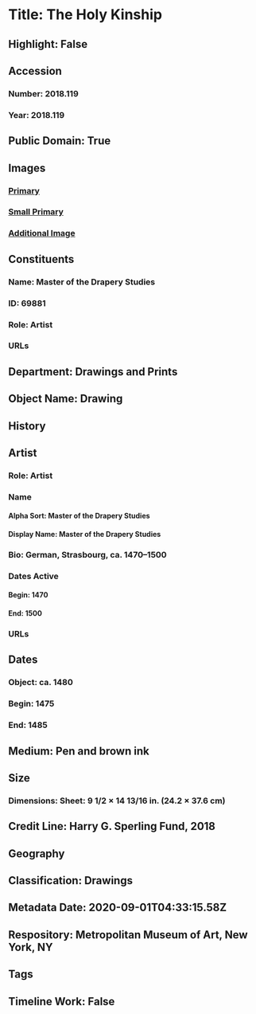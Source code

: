 # Title: The Holy Kinship
## Highlight: False
## Accession
### Number: 2018.119
### Year: 2018.119
## Public Domain: True
## Images
### [Primary](https://images.metmuseum.org/CRDImages/dp/original/DP880168.jpg)
### [Small Primary](https://images.metmuseum.org/CRDImages/dp/web-large/DP880168.jpg)
### [Additional Image](https://images.metmuseum.org/CRDImages/dp/original/DP880169.jpg)
## Constituents
### Name: Master of the Drapery Studies
### ID: 69881
### Role: Artist
### URLs
## Department: Drawings and Prints
## Object Name: Drawing
## History
## Artist
### Role: Artist
### Name
#### Alpha Sort: Master of the Drapery Studies
#### Display Name: Master of the Drapery Studies
### Bio: German, Strasbourg, ca. 1470–1500
### Dates Active
#### Begin: 1470
#### End: 1500
### URLs
## Dates
### Object: ca. 1480
### Begin: 1475
### End: 1485
## Medium: Pen and brown ink
## Size
### Dimensions: Sheet: 9 1/2 × 14 13/16 in. (24.2 × 37.6 cm)
## Credit Line: Harry G. Sperling Fund, 2018
## Geography
## Classification: Drawings
## Metadata Date: 2020-09-01T04:33:15.58Z
## Respository: Metropolitan Museum of Art, New York, NY
## Tags
## Timeline Work: False